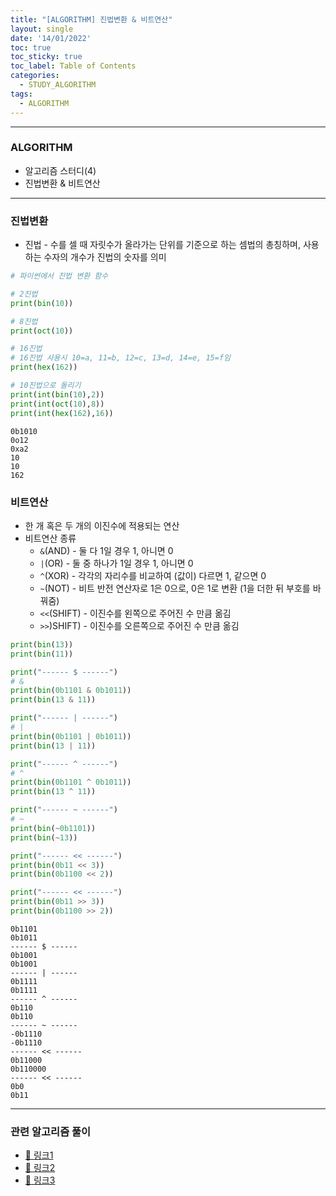 ```yaml
---
title: "[ALGORITHM] 진법변환 & 비트연산"
layout: single
date: '14/01/2022'
toc: true
toc_sticky: true
toc_label: Table of Contents
categories:
  - STUDY_ALGORITHM
tags:
  - ALGORITHM
---
```


---
### ALGORITHM
* 알고리즘 스터디(4)
* 진법변환 & 비트연산
    
---

### 진법변환
* 진법 - 수를 셀 때 자릿수가 올라가는 단위를 기준으로 하는 셈법의 총칭하며, 사용하는 수자의 개수가 진법의 숫자를 의미


```python
# 파이썬에서 진법 변환 함수

# 2진법
print(bin(10))

# 8진법
print(oct(10))

# 16진법
# 16진법 사용시 10=a, 11=b, 12=c, 13=d, 14=e, 15=f임
print(hex(162))

# 10진법으로 돌리기
print(int(bin(10),2))
print(int(oct(10),8))
print(int(hex(162),16))
```

    0b1010
    0o12
    0xa2
    10
    10
    162


### 비트연산
* 한 개 혹은 두 개의 이진수에 적용되는 연산
* 비트연산 종류
    * `&`(AND) - 둘 다 1일 경우 1, 아니면 0
    * `|`(OR) - 둘 중 하나가 1일 경우 1, 아니면 0
    * `^`(XOR) - 각각의 자리수를 비교하여 (값이) 다르면 1, 같으면 0
    * `~`(NOT) - 비트 반전 연산자로 1은 0으로, 0은 1로 변환 (1을 더한 뒤 부호를 바꿔줌)
    * `<<`(SHIFT) - 이진수를 왼쪽으로 주어진 수 만큼 옮김
    * `>>`)SHIFT) - 이진수를 오른쪽으로 주어진 수 만큼 옮김


```python
print(bin(13))
print(bin(11))

print("------ $ ------")
# &
print(bin(0b1101 & 0b1011))
print(bin(13 & 11))

print("------ | ------")
# |
print(bin(0b1101 | 0b1011))
print(bin(13 | 11))

print("------ ^ ------")
# ^
print(bin(0b1101 ^ 0b1011))
print(bin(13 ^ 11))

print("------ ~ ------")
# ~
print(bin(~0b1101))
print(bin(~13))

print("------ << ------")
print(bin(0b11 << 3))
print(bin(0b1100 << 2))

print("------ << ------")
print(bin(0b11 >> 3))
print(bin(0b1100 >> 2))
```

    0b1101
    0b1011
    ------ $ ------
    0b1001
    0b1001
    ------ | ------
    0b1111
    0b1111
    ------ ^ ------
    0b110
    0b110
    ------ ~ ------
    -0b1110
    -0b1110
    ------ << ------
    0b11000
    0b110000
    ------ << ------
    0b0
    0b11
---

### 관련 알고리즘 풀이
* [🔗 링크1](https://zsu58.github.io/boj/boj(4)/)
* [🔗 링크2](https://zsu58.github.io/boj/boj(5)/)
* [🔗 링크3](https://zsu58.github.io/programmers/programmers_coding_test(5)/#1차-비밀지도)